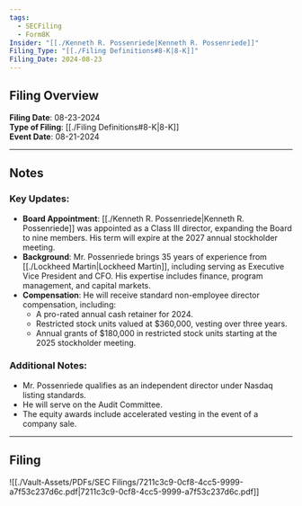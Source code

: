 ```yaml
---
tags:
  - SECFiling
  - Form8K
Insider: "[[./Kenneth R. Possenriede|Kenneth R. Possenriede]]"
Filing_Type: "[[./Filing Definitions#8-K|8-K]]"
Filing_Date: 2024-08-23
---
```


## Filing Overview

**Filing Date**: 08-23-2024  
**Type of Filing**: [[./Filing Definitions#8-K|8-K]]  
**Event Date**: 08-21-2024  

---

## Notes

### Key Updates:
- **Board Appointment**: [[./Kenneth R. Possenriede|Kenneth R. Possenriede]] was appointed as a Class III director, expanding the Board to nine members. His term will expire at the 2027 annual stockholder meeting.
- **Background**: Mr. Possenriede brings 35 years of experience from [[./Lockheed Martin|Lockheed Martin]], including serving as Executive Vice President and CFO. His expertise includes finance, program management, and capital markets.
- **Compensation**: He will receive standard non-employee director compensation, including:
  - A pro-rated annual cash retainer for 2024.
  - Restricted stock units valued at $360,000, vesting over three years.
  - Annual grants of $180,000 in restricted stock units starting at the 2025 stockholder meeting.

### Additional Notes:
- Mr. Possenriede qualifies as an independent director under Nasdaq listing standards.
- He will serve on the Audit Committee.
- The equity awards include accelerated vesting in the event of a company sale.

---

## Filing

![[./Vault-Assets/PDFs/SEC Filings/7211c3c9-0cf8-4cc5-9999-a7f53c237d6c.pdf|7211c3c9-0cf8-4cc5-9999-a7f53c237d6c.pdf]]
